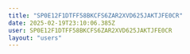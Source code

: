 ```yaml
---
title: "SP0E12F1DTFF58BKCFS6ZAR2XVD625JAKTJFE0CR"
date: 2025-02-19T23:10:06.385Z
user: SP0E12F1DTFF58BKCFS6ZAR2XVD625JAKTJFE0CR
layout: "users"
---
```

    